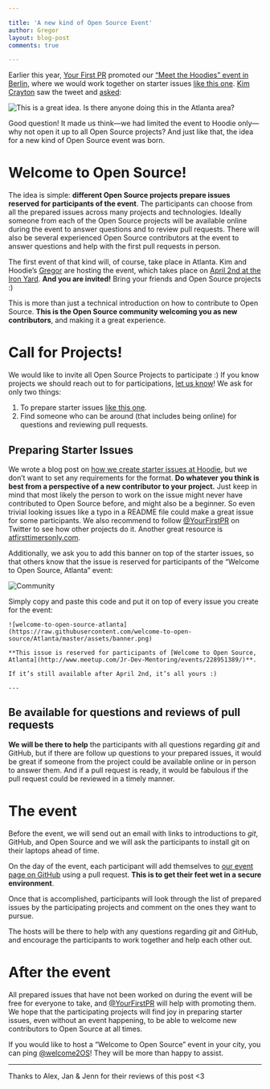 ```yaml
---

title: 'A new kind of Open Source Event'
author: Gregor
layout: blog-post
comments: true

---
```



Earlier this year, [Your First PR](http://yourfirstpr.github.io/) promoted our [“Meet the Hoodies” event in Berlin](http://hood.ie/blog/meet-the-hoodies-offline.html), where we would work together on starter issues [like this one](https://github.com/hoodiehq/hoodie-server-account/issues/92). [Kim Crayton](https://twitter.com/KimCrayton1/) saw the tweet and [asked](https://twitter.com/KimCrayton1/status/686533675618545665):

<img src="/blog/images/201603/kim-crayton-tweet.png" alt="This is a great idea. Is there anyone doing this in the Atlanta area?">

Good question! It made us think—we had limited the event to Hoodie only—why not open it up to all Open Source projects? And just like that, the idea for a new kind of Open Source event was born.

# Welcome to Open Source!

The idea is simple: **different Open Source projects prepare issues reserved for participants of the event**. The participants can choose from all the prepared issues across many projects and technologies. Ideally someone from each of the Open Source projects will be available online during the event to answer questions and to review pull requests. There will also be several experienced Open Source contributors at the event to answer questions and help with the first pull requests in person.

The first event of that kind will, of course, take place in Atlanta. Kim and Hoodie’s [Gregor](https://twitter.com/gr2m/) are hosting the event, which takes place on [April 2nd at the Iron Yard](http://www.meetup.com/Jr-Dev-Mentoring/events/228951389/). **And you are invited!** Bring your friends and Open Source projects :)

This is more than just a technical introduction on how to contribute to Open Source. **This is the Open Source community welcoming you as new contributors**, and making it a great experience.

# Call for Projects!

We would like to invite all Open Source Projects to participate :) If you know projects we should reach out to for participations, [let us know](https://github.com/welcome-to-open-source/Atlanta/issues/3)! We ask for only two things:

1.  To prepare starter issues [like this one](https://github.com/hoodiehq/hoodie-server-account/issues/120).
2.  Find someone who can be around (that includes being online) for questions and reviewing pull requests.

## Preparing Starter Issues

We wrote a blog post on [how we create starter issues at Hoodie](http://hood.ie/blog/starter-issues.html), but we don’t want to set any requirements for the format. **Do whatever you think is best from a perspective of a new contributor to your project.** Just keep in mind that most likely the person to work on the issue might never have contributed to Open Source before, and might also be a beginner. So even trivial looking issues like a typo in a README file could make a great issue for some participants. We also recommend to follow [@YourFirstPR](https://twitter.com/yourfirstPR) on Twitter to see how other projects do it. Another great resource is [atfirsttimersonly.com](http://www.firsttimersonly.com/).

Additionally, we ask you to add this banner on top of the starter issues, so that others know that the issue is reserved for participants of the “Welcome to Open Source, Atlanta” event:

<img src="/blog/images/201603/welcome-to-open-source-banner.png" alt="Community">

Simply copy and paste this code and put it on top of every issue you create for the event:

    ![welcome-to-open-source-atlanta](https://raw.githubusercontent.com/welcome-to-open-source/Atlanta/master/assets/banner.png)

    **This issue is reserved for participants of [Welcome to Open Source, Atlanta](http://www.meetup.com/Jr-Dev-Mentoring/events/228951389/)**.

    If it’s still available after April 2nd, it’s all yours :)

    ---

## Be available for questions and reviews of pull requests

**We will be there to help** the participants with all questions regarding _git_ and GitHub, but if there are follow up questions to your prepared issues, it would be great if someone from the project could be available online or in person to answer them. And if a pull request is ready, it would be fabulous if the pull request could be reviewed in a timely manner.

# The event

Before the event, we will send out an email with links to introductions to _git_, GitHub, and Open Source and we will ask the participants to install git on their laptops ahead of time.

On the day of the event, each participant will add themselves to [our event page on GitHub](https://github.com/welcome-to-open-source/Atlanta) using a pull request. **This is to get their feet wet in a secure environment**.

Once that is accomplished, participants will look through the list of prepared issues by the participating projects and comment on the ones they want to pursue.

The hosts will be there to help with any questions regarding _git_ and GitHub, and encourage the participants to work together and help each other out.

# After the event

All prepared issues that have not been worked on during the event will be free for everyone to take, and [@YourFirstPR](https://twitter.com/yourfirstPR) will help with promoting them. We hope that the participating projects will find joy in preparing starter issues, even without an event happening, to be able to welcome new contributors to Open Source at all times.

If you would like to host a “Welcome to Open Source” event in your city, you can ping [@welcome2OS](http://twitter.com/welcome2OS)! They will be more than happy to assist.

---

Thanks to Alex, Jan & Jenn for their reviews of this post <3

